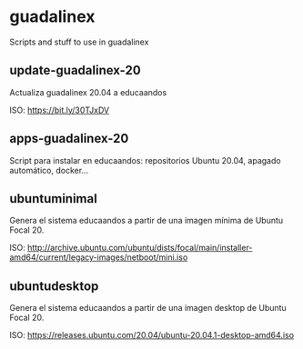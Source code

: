 # guadalinex
Scripts and stuff to use in guadalinex

## update-guadalinex-20

Actualiza guadalinex 20.04 a educaandos

ISO: https://bit.ly/30TJxDV

## apps-guadalinex-20

Script para instalar en educaandos: repositorios Ubuntu 20.04, apagado automático, docker...

## ubuntuminimal

Genera el sistema educaandos a partir de una imagen mínima de Ubuntu Focal 20.

ISO: http://archive.ubuntu.com/ubuntu/dists/focal/main/installer-amd64/current/legacy-images/netboot/mini.iso

## ubuntudesktop

Genera el sistema educaandos a partir de una imagen desktop de Ubuntu Focal 20.

ISO: https://releases.ubuntu.com/20.04/ubuntu-20.04.1-desktop-amd64.iso
